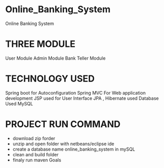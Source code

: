 # Online_Banking_System
 Online Banking System

# THREE MODULE
User Module
Admin Module
Bank Teller Module

# TECHNOLOGY USED
Spring boot for Autoconfiguration
Spring MVC For Web application development
JSP used for User Interface
JPA , Hibernate used
Database Used MySQL

# PROJECT RUN COMMAND
- download zip forder
- unzip and open folder with netbeans/eclipse ide
- create a database name online_banking_system in mySQL
- clean and build folder
- finaly run maven Goals 

